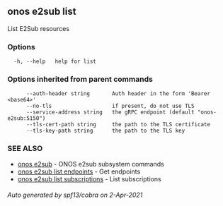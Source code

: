 ## onos e2sub list

List E2Sub resources

### Options

```
  -h, --help   help for list
```

### Options inherited from parent commands

```
      --auth-header string       Auth header in the form 'Bearer <base64>'
      --no-tls                   if present, do not use TLS
      --service-address string   the gRPC endpoint (default "onos-e2sub:5150")
      --tls-cert-path string     the path to the TLS certificate
      --tls-key-path string      the path to the TLS key
```

### SEE ALSO

* [onos e2sub](onos_e2sub.md)	 - ONOS e2sub subsystem commands
* [onos e2sub list endpoints](onos_e2sub_list_endpoints.md)	 - Get endpoints
* [onos e2sub list subscriptions](onos_e2sub_list_subscriptions.md)	 - List subscriptions

###### Auto generated by spf13/cobra on 2-Apr-2021
